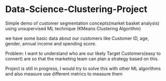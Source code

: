 # Data-Science-Clustering-Project

Simple demo of customer segmentation concepts(market basket analysis) using unsupervised ML technique (KMeans Clustering Algorithm)


we have some basic data about our customers like Customer ID, age, gender, annual income and spending score.


Problem:
I want to understand who are our likely Target Customers(easy to convert) are so that the marketing team can plan a strategy based on this.

Project is still in progress, I would try to solve this with other ML algorithms and also measure use different metrics to measure them
